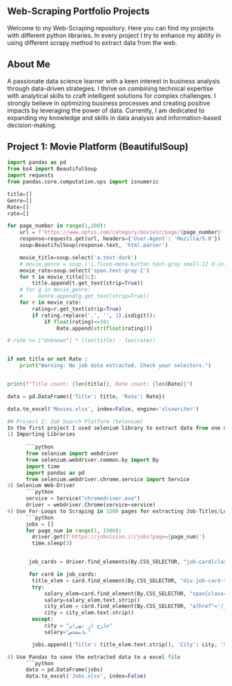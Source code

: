 ## Web-Scraping Portfolio Projects
Welcome to my Web-Scraping repository. Here you can find my projects with different python libraries. In every project I try to enhance my ability in using different scrapy method to extract
data from the web.

## About Me
A passionate data science learner with a keen interest in business analysis through data-driven strategies. I thrive on combining technical expertise with analytical skills to craft intelligent solutions for complex challenges. I strongly believe in optimizing business processes and creating positive impacts by leveraging the power of data. Currently, I am dedicated to expanding my knowledge and skills in data analysis and information-based decision-making.

## Project 1: Movie Platform (BeautifulSoup)

```python
import pandas as pd
from bs4 import BeautifulSoup
import requests
from pandas.core.computation.ops import isnumeric

title=[]
Genre=[]
Rate=[]
rate=[]

for page_number in range(1,100):
    url = f'https://www.uptvs.com/category/moviesz/page/{page_number}'
    response=requests.get(url, headers={'User-Agent': 'Mozilla/5.0'})
    soup=BeautifulSoup(response.text, 'html.parser')

    movie_title=soup.select('a.text-dark')
    # movie_genre = soup.('i.ficon-menu-button text-gray small-12 d-inline-block pl-1')
    movie_rate=soup.select('span.text-gray-2')
    for t in movie_title[3:]:
        title.append(t.get_text(strip=True))
    # for g in movie_genre:
    #     Genre.append(g.get_text(strip=True))
    for r in movie_rate:
        rating=r.get_text(strip=True)
        if rating.replace('.', '', 1).isdigit():
            if float(rating)<=10:
                Rate.append(str(float(rating)))

# rate += ["Unknown"] * (len(title) - len(rate))


if not title or not Rate :
    print("Warning: No job data extracted. Check your selectors.")


print(f"Title count: {len(title)}, Rate count: {len(Rate)}")

data = pd.DataFrame({'Title': title, 'Rate': Rate})

data.to_excel('Movies.xlsx', index=False, engine='xlsxwriter')

## Project 2: Job Search Platform (Selenium)
In the first project I used selenium library to extract data from one of the main job search platform. Here are the steps I took in this project:
1) Importing Libraries
   
      ```python
      from selenium import webdriver
      from selenium.webdriver.common.by import By
      import time
      import pandas as pd
      from selenium.webdriver.chrome.service import Service
3) Selenium Web-Driver
      ```python
      service = Service("chromedriver.exe")
      driver = webdriver.Chrome(service=service)
4) Use For-Loops to Scraping in 1500 pages for extracting Job-Titles/Locations/Salaries
      ```python
      jobs = []
      for page_num in range(1, 1500):
        driver.get(f'https://jobvision.ir/jobs?page={page_num}')
        time.sleep(3)


       job_cards = driver.find_elements(By.CSS_SELECTOR, "job-card[class='col-12 row cursor px-0 ng-star-inserted']")

       for card in job_cards:
        title_elem = card.find_element(By.CSS_SELECTOR, "div.job-card-title")
        try:
            salary_elem=card.find_element(By.CSS_SELECTOR, "span[class='font-size-12px']")
            salary=salary_elem.text.strip()
            city_elem = card.find_element(By.CSS_SELECTOR, "a[href^='/jobs/category/in-all-cities']")
            city = city_elem.text.strip()
        except:
            city = "خارج از تهران"
            salary="نامشخص"

        jobs.append({'Title': title_elem.text.strip(), 'City': city, 'Salary': salary})

4) Use Pandas to save the extracted data to a excel file
      ```python
      data = pd.DataFrame(jobs)
      data.to_excel('Jobs.xlsx', index=False)


